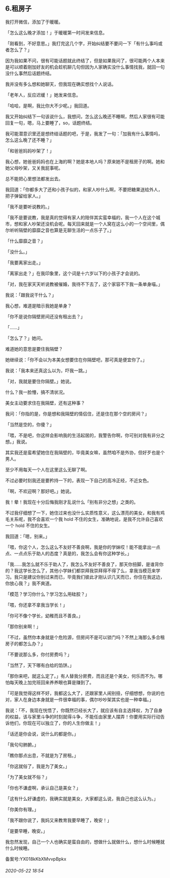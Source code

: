 ## 6.租房子
我打开微信，添加了于暖暖。


「怎么这么晚才添加！」于暖暖第一时间发来信息。


「刚看到，不好意思。」我打完这几个字，开始纠结要不要问一下「有什么事吗或者怎么了？」


因为我如果不问，很有可能话题就此终结了，但是如果我问了，很可能两个人本来是可以顺着刚加好友的机会趁机聊几句但因为人家确实没什么事情找我，就回一句没什么事然后话题终结。


我并没有多么想和她聊天，但我现在确实想找个人说话。


「老年人，反应迟缓！」她发来信息。


「哈哈，是啊，我比你大不少呢。」我回道。


我又开始纠结下一句该说什么，我想问，怎么这么晚还不睡啊，然后人家很有可能回复一句，嗯，马上要睡了，so，话题终结。


我可能潜意识里还是想终结话题的吧，于是，我发了一句：「加我有什么事情吗，怎么这么晚了还不睡？」


「和爸爸妈妈吵架了！」


我心想，她爸爸妈妈也在上海的啊？她是本地人吗？原来她不是租房子的啊。她和她父母吵架，又关我屁事呢。


总不能把心里想法都发出去。


我回道：「你都多大了还和小孩子似的，和家人吵什么啊，不要把糖果送给外人，把子弹留给家人。」


「我不是要听说教的。」


「我不是要说教，我是真的觉得有家人的陪伴其实蛮幸福的，我一个人在这个城市，想和家人吵架还没机会呢。每天回来就是一个人窝在这么小的一个空间里，偶尔听听隔壁的靡靡之音也算是无聊生活的一点乐子了。」


「什么靡靡之音？」


「没什么。」


「我要离家出走。」


「离家出走？」在我印象里，这个词是十六岁以下的小孩子才会说的。


「对，我在家天天听说教被催婚，我待不下去了，这个家容不下我一条单身喵。」


我说：「跟我说干什么？」


我心想，难道是暗示我她是单身？


「你不是说你隔壁房间还没有租出去？」


「……」


「怎么了？」她问。


难道她的意思是要住我隔壁？


她继续说：「你不会以为本美女想要住在你隔壁吧，那可真是便宜你了。」


我说：「我本来还真这么以为，吓我一跳。」


「对，我就是要住你隔壁。」她说。


什么？我一脸懵，搞不清状况。


美女主动要求住在我隔壁，还有这种事？


我问：「你指的是，你是想和我隔壁的情侣住，还是住在那个空的房间？」


「当然是空的，你傻？」


「喂，不是吧，你这样会影响我的生活起居的，我警告你啊，你可别对我有非分之想。」我说。


其实我还是蛮希望她住在我隔壁的，毕竟美女嘛，虽然咱不是外协，但好歹也是个男人。


至少不用每天一个人在这里这么无聊了啊。


不过必要时刻我还是要矜持一下的，表现一下自己的高冷正经，不近女色。


「啊，不欢迎啊？那好吧。」她说。


我！晕！我现在十分后悔我刚才乱说什么「别有非分之想」之类的。


不过我仔细想了一下，她住过来也没什么实质性意义，这么漂亮的美女，和我有鸡毛关系呢，我不会喜欢一个我 hold 不住的女生，准确地说，是我不允许自己喜欢一个 hold 不住的女生。


我回道：「嗯，别来。」


「喂，你这个人，怎么这么不友好不善良啊，我是你的学妹哎！能不能拿出一点点、一点点乐于助人的态度？真是的，我怎么会有你这种学长。」


「我……我怎么就不乐于助人了，我怎么不友好不善良了，那天你扭脚，是谁背你的？我这学长怎么了，其他小学妹们都崇拜我崇拜得不得了么，拿我当模范来学习。我只是建议你别过来而已，毕竟我们彼此才刚认识几天而已，你住在我这边，你放心我？」我不爽道。


「模范？学习你什么？学习怎么用硅胶？」


「喂，你还拿不拿我当学长！」


「你可不像个学长，幼稚而且不善良。」


「那你别来啊！」


「不过，虽然你本身就是个危险源，但房间不是可以锁门吗？不然上海那么多合租房子的都怎么办？」


「不要说那么多，你付房费吗？」


「当然了，天下哪有白给的馅饼。」


「那你来吧，就这么定了。」有人替我分房费，而且还是个美女，何乐而不为。哪怕每天晚上加完班回来养养眼也算是赚到了。


「可是我觉得这样不好，我都这么大了，还跟家里人闹别扭，仔细想想，你说的也对，家人在身边本身就是一件很幸福的事，偶尔吵吵架其实也是一种幸福。」


我说：「不，我现在恍悟了，你既然已经长大了，就应该有自主选择权，为了自身的权益，该与家里斗争的时刻就得斗争，不能任由家里人摆弄！你要用实际行动告诉他们，你现在可以独立了，你的人生你做主！」


「话还是你会说，说什么的都是你。」


「我句句肺腑。」


「瞧你那点出息，不就是为了房租。」


「你这就俗了，我是为了美女。」


「为了美女就不俗？」


「你也不谦虚啊，承认自己是美女？」


「这有什么好谦虚的，我确实就是美女，大家都这么说，我自己也这么认为。」


「你美你有理。」


「我不跟你说了，我妈又来教育我要早睡了，晚安！」


「是要早睡，晚安。」


我忽然发现，自己一个人也确实是蛮自由的，想做什么就做什么，想什么时候睡就什么时候睡。


备案号:YX018kKbXMvvpBpkx


###### 2020-05-22 18:54
